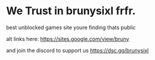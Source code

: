 # We Trust in brunysixl frfr.
best unblocked games site youre finding thats public

alt links here: https://sites.google.com/view/bruny

and join the discord to support us https://dsc.gg/brunysixl

